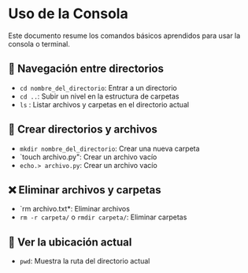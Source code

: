 # Uso de la Consola

Este documento resume los comandos básicos aprendidos para usar la consola o terminal.

## 📁 Navegación entre directorios

- `cd nombre_del_directorio`: Entrar a un directorio
- `cd ..`: Subir un nivel en la estructura de carpetas
- `ls` : Listar archivos y carpetas en el directorio actual

## 📂 Crear directorios y archivos

- `mkdir nombre_del_directorio`: Crear una nueva carpeta
- `touch archivo.py": Crear un archivo vacío
- `echo.> archivo.py`: Crear un archivo vacío

## ❌ Eliminar archivos y carpetas

- `rm archivo.txt*: Eliminar archivos
- `rm -r carpeta/` o `rmdir carpeta/`: Eliminar carpetas

## 🧭 Ver la ubicación actual

- `pwd`: Muestra la ruta del directorio actual 
